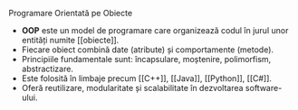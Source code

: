 Programare Orientată pe Obiecte 

- **OOP** este un model de programare care organizează codul în jurul unor entități numite [[obiecte]].
- Fiecare obiect combină date (atribute) și comportamente (metode).
- Principiile fundamentale sunt: încapsulare, moștenire, polimorfism, abstractizare.
- Este folosită în limbaje precum [[C++]], [[Java]], [[Python]], [[C#]].
- Oferă reutilizare, modularitate și scalabilitate în dezvoltarea software-ului.
